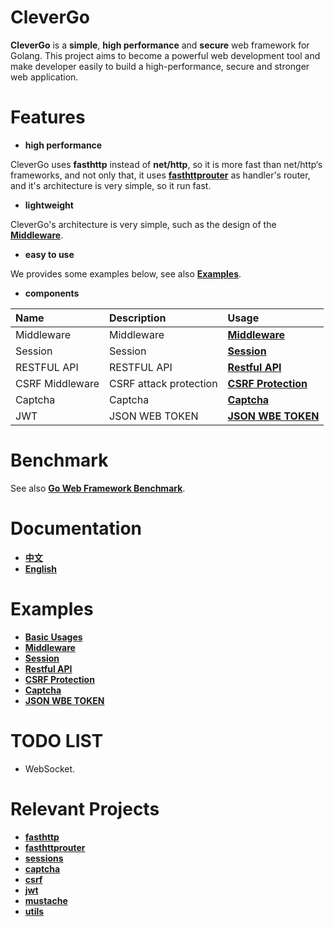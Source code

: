 # CleverGo
**CleverGo** is a **simple**, **high performance** and **secure** web framework for Golang. 
This project aims to become a powerful web development tool and 
make developer easily to build a high-performance, secure and stronger web application.

# Features
- **high performance**

CleverGo uses **fasthttp** instead of **net/http**, so it is more fast than net/http‘s frameworks,
and not only that, it uses [**fasthttprouter**](https://github.com/buaazp/fasthttprouter) as handler's router,
and it's architecture is very simple, so it run fast.

- **lightweight**

CleverGo's architecture is very simple, such as the design of the [**Middleware**](middleware.go).

- **easy to use**

We provides some examples below, see also [**Examples**](#examples).

- **components**

| Name             | Description                                   | Usage                                         |
| :---             | :---------------------------------------------| :-------------------------------------------- |
| Middleware       | Middleware                                    | [**Middleware**](examples/middleware.go)      |
| Session          | Session                                       | [**Session**](examples/session.go)            |
| RESTFUL API      | RESTFUL API                                   | [**Restful API**](examples/controller.go)     |
| CSRF Middleware  | CSRF attack protection                        | [**CSRF Protection**](examples/csrf.go)       |
| Captcha          | Captcha                                       | [**Captcha**](examples/captcha.go)            |
| JWT              | JSON WEB TOKEN                                | [**JSON WBE TOKEN**](examples/jwt.go)         |

# Benchmark
See also [**Go Web Framework Benchmark**](https://github.com/headwindfly/go-web-framework-benchmark).

# Documentation
- [**中文**](docs/zh)
- [**English**](docs/en)

# Examples
- [**Basic Usages**](examples/base.go)
- [**Middleware**](examples/middleware.go)
- [**Session**](examples/session.go)
- [**Restful API**](examples/controller.go)
- [**CSRF Protection**](examples/csrf.go)
- [**Captcha**](examples/captcha.go)
- [**JSON WBE TOKEN**](examples/jwt.go)

# TODO LIST
- WebSocket.

# Relevant Projects
- [**fasthttp**](https://github.com/valyala/fasthttp)
- [**fasthttprouter**](https://github.com/buaazp/fasthttprouter)
- [**sessions**](https://github.com/headwindfly/sessions)
- [**captcha**](https://github.com/headwindfly/captcha)
- [**csrf**](https://github.com/headwindfly/csrf)
- [**jwt**](https://github.com/headwindfly/jwt)
- [**mustache**](https://github.com/headwindfly/mustache)
- [**utils**](https://github.com/headwindfly/utils)
